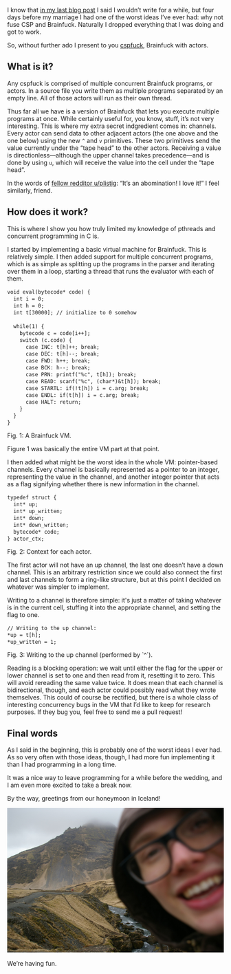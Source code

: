 I know that [in my last blog post](http://blog.veitheller.de/An_Update.html) I
said I wouldn’t write for a while, but four days before my marriage I had one
of the worst ideas I’ve ever had: why not fuse CSP and Brainfuck. Naturally I
dropped everything that I was doing and got to work.

So, without further ado I present to you
[cspfuck](https://github.com/hellerve/cspfuck), Brainfuck with actors.

## What is it?

Any cspfuck is comprised of multiple concurrent Brainfuck programs, or actors.
In a source file you write them as multiple programs separated by an empty line.
All of those actors will run as their own thread.

Thus far all we have is a version of Brainfuck that lets you execute multiple
programs at once. While certainly useful for, you know, stuff, it’s not very
interesting. This is where my extra secret indgredient comes in: channels. Every
actor can send data to other adjacent actors (the one above and the one below)
using the new `^` and `v` primitives. These two primitives send the value
currently under the “tape head” to the other actors. Receiving a value is
directionless—although the upper channel takes precedence—and is done by using
`u`, which will receive the value into the cell under the “tape head”.

In the words of [fellow redditor u/plistig](https://www.reddit.com/r/ProgrammingLanguages/comments/8b6bm2/cspfck_brainfck_with_actors/dx4b9s0/):
“It’s an abomination! I love it!” I feel similarly, friend.

## How does it work?

This is where I show you how truly limited my knowledge of pthreads and
concurrent programming in C is.

I started by implementing a basic virtual machine for Brainfuck. This is
relatively simple. I then added support for multiple concurrent programs, which
is as simple as splitting up the programs in the parser and iterating over them
in a loop, starting a thread that runs the evaluator with each of them.

```
void eval(bytecode* code) {
  int i = 0;
  int h = 0;
  int t[30000]; // initialize to 0 somehow

  while(1) {
    bytecode c = code[i++];
    switch (c.code) {
      case INC: t[h]++; break;
      case DEC: t[h]--; break;
      case FWD: h++; break;
      case BCK: h--; break;
      case PRN: printf("%c", t[h]); break;
      case READ: scanf("%c", (char*)&t[h]); break;
      case STARTL: if(!t[h]) i = c.arg; break;
      case ENDL: if(t[h]) i = c.arg; break;
      case HALT: return;
    }
  }
}
```
<div class="figure-label">Fig. 1: A Brainfuck VM.</div>

Figure 1 was basically the entire VM part at that point.

I then added what might be the worst idea in the whole VM: pointer-based
channels. Every channel is basically represented as a pointer to an integer,
representing the value in the channel, and another integer pointer that acts as
a flag signifying whether there is new information in the channel.

```
typedef struct {
  int* up;
  int* up_written;
  int* down;
  int* down_written;
  bytecode* code;
} actor_ctx;
```
<div class="figure-label">Fig. 2: Context for each actor.</div>

The first actor will not have an up channel, the last one doesn’t have a down
channel. This is an arbitrary restriction since we could also connect the first
and last channels to form a ring-like structure, but at this point I decided on
whatever was simpler to implement.

Writing to a channel is therefore simple: it's just a matter of taking whatever is
in the current cell, stuffing it into the appropriate channel, and setting the
flag to one.

```
// Writing to the up channel:
*up = t[h];
*up_written = 1;
```
<div class="figure-label">
  Fig. 3: Writing to the up channel (performed by `^`).
</div>

Reading is a blocking operation: we wait until either the flag for the upper or
lower channel is set to one and then read from it, resetting it to zero. This
will avoid rereading the same value twice. It does mean that each channel is
bidirectional, though, and each actor could possibly read what they wrote
themselves. This could of course be rectified, but there is a whole class of
interesting concurrency bugs in the VM that I’d like to keep for research
purposes. If they bug you, feel free to send me a pull request!

## Final words

As I said in the beginning, this is probably one of the worst ideas I ever had.
As so very often with those ideas, though, I had more fun implementing it than
I had programming in a long time.

It was a nice way to leave programming for a while before the wedding, and I am
even more excited to take a break now.

By the way, greetings from our honeymoon in Iceland!

![](./assets/skoeldpadda.jpg)

We’re having fun.

